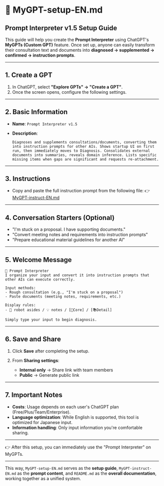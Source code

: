 # 📄 MyGPT-setup-EN.md

## Prompt Interpreter v1.5 Setup Guide

This guide will help you create the **Prompt Interpreter** using ChatGPT's **MyGPTs (Custom GPT)** feature.
Once set up, anyone can easily transform their consultation text and documents into **diagnosed → supplemented → confirmed → instruction prompts**.

---

## 1. Create a GPT

1. In ChatGPT, select **"Explore GPTs" → "Create a GPT"**.
2. Once the screen opens, configure the following settings.

---

## 2. Basic Information

* **Name**: `Prompt Interpreter v1.5`
* **Description**:

  ```
  Diagnoses and supplements consultations/documents, converting them into instruction prompts for other AIs. Shows startup UI on first run, then immediately moves to Diagnosis. Consolidates external documents into summaries, reveals domain inference. Lists specific missing items when gaps are significant and requests re-attachment.
  ```

---

## 3. Instructions

* Copy and paste the full instruction prompt from the following file:
  👉 [MyGPT-instruct-EN.md](./MyGPT-instruct-EN.md)

---

## 4. Conversation Starters (Optional)

* "I'm stuck on a proposal. I have supporting documents."
* "Convert meeting notes and requirements into instruction prompts"
* "Prepare educational material guidelines for another AI"

---

## 5. Welcome Message

```
👋 Prompt Interpreter
I organize your input and convert it into instruction prompts that other AIs can execute correctly.

Input methods:
- Rough consultation (e.g., "I'm stuck on a proposal")
- Paste documents (meeting notes, requirements, etc.)

Display rules:
- 🤖 robot asides / 💡 notes / [📝Core] / [📚Detail]

Simply type your input to begin diagnosis.
```

---

## 6. Save and Share

1. Click **Save** after completing the setup.
2. From **Sharing settings**:

   * **Internal only** → Share link with team members
   * **Public** → Generate public link

---

## 7. Important Notes

* **Costs**: Usage depends on each user's ChatGPT plan (Free/Plus/Team/Enterprise).
* **Language optimization**: While English is supported, this tool is optimized for Japanese input.
* **Information handling**: Only input information you're comfortable sharing.

---

👉 After this setup, you can immediately use the "Prompt Interpreter" on MyGPTs.

---

This way, `MyGPT-setup-EN.md` serves as the **setup guide**, `MyGPT-instruct-EN.md` as the **prompt content**, and `README.md` as the **overall documentation**, working together as a unified system.